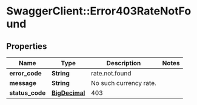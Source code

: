 # SwaggerClient::Error403RateNotFound

## Properties
Name | Type | Description | Notes
------------ | ------------- | ------------- | -------------
**error_code** | **String** | rate.not.found | 
**message** | **String** | No such currency rate. | 
**status_code** | [**BigDecimal**](BigDecimal.md) | 403 | 

